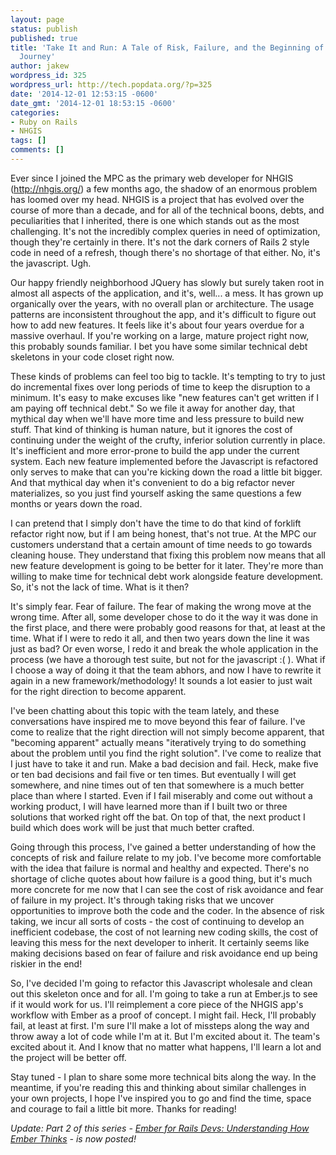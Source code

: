 ```yaml
---
layout: page
status: publish
published: true
title: 'Take It and Run: A Tale of Risk, Failure, and the Beginning of a Javascript
  Journey'
author: jakew
wordpress_id: 325
wordpress_url: http://tech.popdata.org/?p=325
date: '2014-12-01 12:53:15 -0600'
date_gmt: '2014-12-01 18:53:15 -0600'
categories:
- Ruby on Rails
- NHGIS
tags: []
comments: []
---
```


Ever since I joined the MPC as the primary web developer for NHGIS (<a href="http://nhgis.org/">http://nhgis.org/</a>) a few months ago, the shadow of an enormous problem has loomed over my head. NHGIS is a project that has evolved over the course of more than a decade, and for all of the technical boons, debts, and peculiarities that I inherited, there is one which stands out as the most challenging. It's not the incredibly complex queries in need of optimization, though they're certainly in there. It's not the dark corners of Rails 2 style code in need of a refresh, though there's no shortage of that either. No, it's the javascript. Ugh.

Our happy friendly neighborhood JQuery has slowly but surely taken root in almost all aspects of the application, and it's, well... a mess. It has grown up organically over the years, with no overall plan or architecture. The usage patterns are inconsistent throughout the app, and it's difficult to figure out how to add new features. It feels like it's about four years overdue for a massive overhaul. If you're working on a large, mature project right now, this probably sounds familiar. I bet you have some similar technical debt skeletons in your code closet right now.

These kinds of problems can feel too big to tackle. It's tempting to try to just do incremental fixes over long periods of time to keep the disruption to a minimum. It's easy to make excuses like "new features can't get written if I am paying off technical debt." So we file it away for another day, that mythical day when we'll have more time and less pressure to build new stuff. That kind of thinking is human nature, but it ignores the cost of continuing under the weight of the crufty, inferior solution currently in place. It's inefficient and more error-prone to build the app under the current system. Each new feature implemented before the Javascript is refactored only serves to make that can you're kicking down the road a little bit bigger. And that mythical day when it's convenient to do a big refactor never materializes, so you just find yourself asking the same questions a few months or years down the road.

I can pretend that I simply don't have the time to do that kind of forklift refactor right now, but if I am being honest, that's not true. At the MPC our customers understand that a certain amount of time needs to go towards cleaning house. They understand that fixing this problem now means that all new feature development is going to be better for it later. They're more than willing to make time for technical debt work alongside feature development. So, it's not the lack of time. What is it then?

It's simply fear. Fear of failure. The fear of making the wrong move at the wrong time. After all, some developer chose to do it the way it was done in the first place, and there were probably good reasons for that, at least at the time. What if I were to redo it all, and then two years down the line it was just as bad? Or even worse, I redo it and break the whole application in the process (we have a thorough test suite, but not for the javascript :( ). What if I choose a way of doing it that the team abhors, and now I have to rewrite it again in a new framework/methodology! It sounds a lot easier to just wait for the right direction to become apparent.

I've been chatting about this topic with the team lately, and these conversations have inspired me to move beyond this fear of failure. I've come to realize that the right direction will not simply become apparent, that "becoming apparent" actually means "iteratively trying to do something about the problem until you find the right solution". I've come to realize that I just have to take it and run. Make a bad decision and fail. Heck, make five or ten bad decisions and fail five or ten times. But eventually I will get somewhere, and nine times out of ten that somewhere is a much better place than where I started. Even if I fail miserably and come out without a working product, I will have learned more than if I built two or three solutions that worked right off the bat. On top of that, the next product I build which does work will be just that much better crafted.

Going through this process, I've gained a better understanding of how the concepts of risk and failure relate to my job. I've become more comfortable with the idea that failure is normal and healthy and expected. There's no shortage of cliche quotes about how failure is a good thing, but it's much more concrete for me now that I can see the cost of risk avoidance and fear of failure in my project. It's through taking risks that we uncover opportunities to improve both the code and the coder. In the absence of risk taking, we incur all sorts of costs - the cost of continuing to develop an inefficient codebase, the cost of not learning new coding skills, the cost of leaving this mess for the next developer to inherit. It certainly seems like making decisions based on fear of failure and risk avoidance end up being riskier in the end!

So, I've decided I'm going to refactor this Javascript wholesale and clean out this skeleton once and for all. I'm going to take a run at Ember.js to see if it would work for us. I'll reimplement a core piece of the NHGIS app's workflow with Ember as a proof of concept. I might fail. Heck, I'll probably fail, at least at first. I'm sure I'll make a lot of missteps along the way and throw away a lot of code while I'm at it. But I'm excited about it. The team's excited about it. And I know that no matter what happens, I'll learn a lot and the project will be better off.

Stay tuned - I plan to share some more technical bits along the way. In the meantime, if you're reading this and thinking about similar challenges in your own projects, I hope I've inspired you to go and find the time, space and courage to fail a little bit more. Thanks for reading!

<em>Update:  Part 2 of this series - <a href="http://tech.popdata.org/ember-for-rails-devs-understanding-how-ember-thinks/" title="Ember for Rails Devs: Understanding How Ember Thinks">Ember for Rails Devs: Understanding How Ember Thinks</a> - is now posted!</em>

